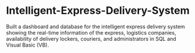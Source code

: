 # Intelligent-Express-Delivery-System
Built a dashboard and database for the intelligent express delivery system showing the real-time information of the express, logistics companies, availability of delivery lockers, couriers, and administrators in SQL and Visual Basic (VB).
